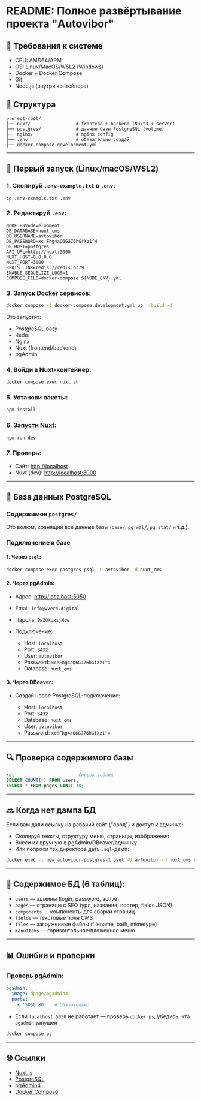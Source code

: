 # README: Полное развёртывание проекта "Autovibor"

## 🔧 Требования к системе

* CPU: AMD64/АРМ
* OS: Linux/MacOS/WSL2 (Windows)
* Docker + Docker Compose
* Git
* Node.js (внутри контейнера)

## 🔹 Структура

```
project-root/
├── nuxt/                 # frontend + backend (Nuxt3 + server)
├── postgres/             # данные базы PostgreSQL (volume)
├── nginx/                # nginx config
├── .env                  # обязательно создай
├── docker-compose.development.yml
```

---

## 🔎 Первый запуск (Linux/macOS/WSL2)

### 1. Скопируй `.env-example.txt` в `.env`:

```
cp .env-example.txt .env
```

### 2. Редактируй `.env`:

```env
NODE_ENV=development
DB_DATABASE=nuxt_cms
DB_USERNAME=avtovibor
DB_PASSWORD=xc!Fhg4aQ6GJ76hGfXz1^4
DB_HOST=postgres
API_URL=http://nuxt:3000
NUXT_HOST=0.0.0.0
NUXT_PORT=3000
REDIS_LINK=redis://redis:6379
ENABLE_SEQUELIZE_LOGS=1
COMPOSE_FILE=docker-compose.${NODE_ENV}.yml
```

### 3. Запуск Docker сервисов:

```sh
docker compose -f docker-compose.development.yml up --build -d
```

Это запустит:

* PostgreSQL базу
* Redis
* Nginx
* Nuxt (frontend/backend)
* pgAdmin

### 4. Войди в Nuxt-контейнер:

```sh
docker compose exec nuxt sh
```

### 5. Установи пакеты:

```sh
npm install
```

### 6. Запусти Nuxt:

```sh
npm run dev
```

### 7. Проверь:

* Сайт: [http://localhost](http://localhost)
* Nuxt (dev): [http://localhost:3000](http://localhost:3000)

---

## 📁 База данных PostgreSQL

### Содержимое `postgres/`

Это волюм, хранящий все данные базы (`base/`, `pg_wal/`, `pg_stat/` и т.д.).

### Подключение к базе

#### 1. Через `psql`:

```sh
docker compose exec postgres psql -U avtovibor -d nuxt_cms
```

#### 2. Через pgAdmin:

* Адрес: [http://localhost:5050](http://localhost:5050)
* Email: `info@vverh.digital`
* Пароль: `BwZQXUxijMcw`
* Подключение:

  * Host: `localhost`
  * Port: `5432`
  * User: `avtovibor`
  * Password: `xc!Fhg4aQ6GJ76hGfXz1^4`
  * Database: `nuxt_cms`

#### 3. Через DBeaver:

* Создай новое PostgreSQL-подключение:

  * Host: `localhost`
  * Port: `5432`
  * Database: `nuxt_cms`
  * User: `avtovibor`
  * Password: `xc!Fhg4aQ6GJ76hGfXz1^4`

---

## 🔍 Проверка содержимого базы

```sql
\dt                     -- Список таблиц
SELECT COUNT(*) FROM users;
SELECT * FROM pages LIMIT 10;
```

---

## 🔜 Когда нет дампа БД

Если вам дали ссылку на рабочий сайт ("прод") и доступ к админке:

* Скопируй тексты, структуру меню, страницы, изображения
* Внеси их вручную в pgAdmin/DBeaver/админку
* Или попроси тех.директора дать `.sql`-дамп:

```sh
docker exec -i new_autovibor-postgres-1 psql -U avtovibor -d nuxt_cms < dump.sql
```

---

## 📃 Содержимое БД (6 таблиц):

* `users` — админы (login, password, active)
* `pages` — страницы с SEO (урл, название, постер, fields JSON)
* `components` — компоненты для сборки страниц
* `fields` — текстовые поля CMS
* `files` — загруженные файлы (filename, path, mimetype)
* `menuItems` — горизонтальное/вложенное меню

---

## 📊 Ошибки и проверки

### Проверь pgAdmin:

```yml
pgadmin:
  image: dpage/pgadmin4
  ports:
    - '5050:80'   # Обязательно
```

* Если `localhost:5050` не работает — проверь `docker ps`, убедись, что `pgadmin` запущен

```sh
docker compose ps
```

---

## 🌐 Ссылки

* [Nuxt.js](https://nuxt.com/docs)
* [PostgreSQL](https://www.postgresql.org/docs/)
* [pgAdmin4](https://www.pgadmin.org/)
* [Docker Compose](https://docs.docker.com/compose/)
